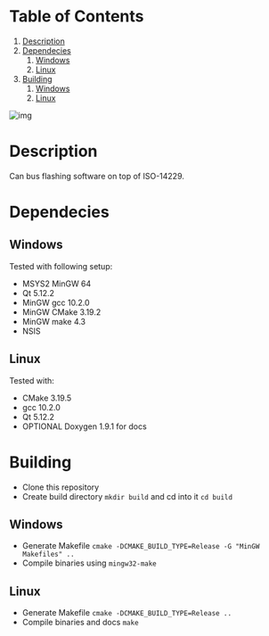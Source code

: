 
# Table of Contents

1.  [Description](#org8a2e5b2)
2.  [Dependecies](#org7447265)
    1.  [Windows](#orgf085184)
    2.  [Linux](#orgc741a76)
3.  [Building](#org0ee5d77)
    1.  [Windows](#org8b0743e)
    2.  [Linux](#org99f4cd8)

![img](https://github.com/iliayar/UPA_CAN_FLASH/actions/workflows/main.yml/badge.svg)


<a id="org8a2e5b2"></a>

# Description

Can bus flashing software on top of ISO-14229.


<a id="org7447265"></a>

# Dependecies


<a id="orgf085184"></a>

## Windows

Tested with following setup:

-   MSYS2 MinGW 64
-   Qt 5.12.2
-   MinGW gcc 10.2.0
-   MinGW CMake 3.19.2
-   MinGW make 4.3
-   NSIS


<a id="orgc741a76"></a>

## Linux

Tested with:

-   CMake 3.19.5
-   gcc 10.2.0
-   Qt 5.12.2
-   OPTIONAL Doxygen 1.9.1 for docs


<a id="org0ee5d77"></a>

# Building

-   Clone this repository
-   Create build directory `mkdir build` and cd into it `cd build`


<a id="org8b0743e"></a>

## Windows

-   Generate Makefile `cmake -DCMAKE_BUILD_TYPE=Release -G "MinGW Makefiles" ..`
-   Compile binaries using `mingw32-make`


<a id="org99f4cd8"></a>

## Linux

-   Generate Makefile `cmake -DCMAKE_BUILD_TYPE=Release ..`
-   Compile binaries and docs `make`

